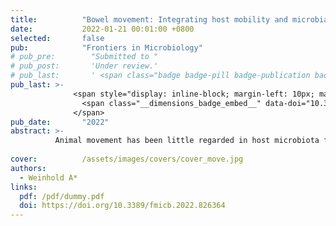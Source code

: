 ```yaml
---
title:          "Bowel movement: Integrating host mobility and microbial transmission across host taxa"
date:           2022-01-21 00:01:00 +0800
selected:       false
pub:            "Frontiers in Microbiology"
# pub_pre:        "Submitted to "
# pub_post:       'Under review.'
# pub_last:       ' <span class="badge badge-pill badge-publication badge-success">Spotlight</span>'
pub_last: >- 
              <span style="display: inline-block; margin-left: 10px; margin-right: 10px; vertical-align: middle;">
                <span class="__dimensions_badge_embed__" data-doi="10.3389/fmicb.2022.826364" data-style="small_rectangle"></span>
              </span>
pub_date:       "2022"
abstract: >-
          Animal movement has been little regarded in host microbiota frameworks, though it can directly influence major drivers of the host microbiota. Host movement can also extend the boundaries of microbial dispersal limitations and connect habitat patches across plant-pollinator networks.
                               
cover:          /assets/images/covers/cover_move.jpg
authors:
  - Weinhold A*
links:
  pdf: /pdf/dummy.pdf
  doi: https://doi.org/10.3389/fmicb.2022.826364
---
```

